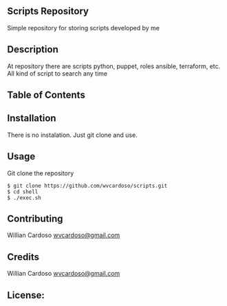 ## Scripts Repository

Simple repository for storing scripts developed by me

## Description

At repository there are scripts python, puppet, roles ansible, terraform, etc. All kind of script to search any time

## Table of Contents


## Installation

There is no instalation. Just git clone and use.

## Usage

Git clone the repository

```shell
$ git clone https://github.com/wvcardoso/scripts.git
$ cd shell
$ ./exec.sh
````

## Contributing
Willian Cardoso <wvcardoso@gmail.com>

## Credits
Willian Cardoso <wvcardoso@gmail.com>

## License:

